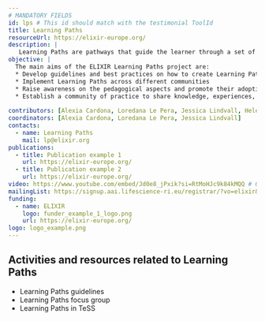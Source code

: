 ```yaml
---
# MANDATORY FIELDS
id: lps # This id should match with the testimonial ToolId
title: Learning Paths
resourceUrl: https://elixir-europe.org/
description: |
   Learning Paths are pathways that guide the learner through a set of learning courses or materials to be undertaken progressively to acquire the desired knowledge and skills on a subject. Establishing and implementing Learning Paths will facilitate the learning process in any professional trajectory and career path.
objective: |
  The main aims of the ELIXIR Learning Paths project are:
  * Develop guidelines and best practices on how to create Learning Paths
  * Implement Learning Paths across different communities
  * Raise awareness on the pedagogical aspects and promote their adoption
  * Establish a community of practice to share knowledge, experiences, and ideas
 
contributors: [Alexia Cardona, Loredana Le Pera, Jessica Lindvall, Helena Schnitzer, Eva Alloza]
coordinators: [Alexia Cardona, Loredana Le Pera, Jessica Lindvall]
contacts:
  - name: Learning Paths 
    mail: lp@elixir.org
publications:
  - title: Publication example 1
    url: https://elixir-europe.org/
  - title: Publication example 2
    url: https://elixir-europe.org/
video: https://www.youtube.com/embed/Jd0e8_jPxik?si=RtMoHJc9k84kMQQ # ONLY YOUTUBE SUPPORTED AT THIS MOMENT
mailingList: https://signup.aai.lifescience-ri.eu/registrar/?vo=elixir&group=Community%3ATraining
funding:
  - name: ELIXIR
    logo: funder_example_1_logo.png
    url: https://elixir-europe.org/ 
logo: logo_example.png
---
```


## Activities and resources related to Learning Paths
* Learning Paths guidelines
* Learning Paths focus group
* Learning Paths in TeSS

